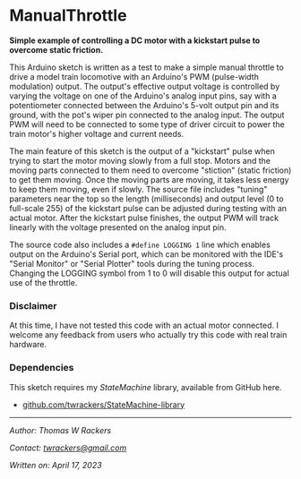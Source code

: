 # ManualThrottle

**Simple example of controlling a DC motor with a kickstart pulse to overcome static friction.**

This Arduino sketch is written as a test to make a simple manual throttle to drive a model train locomotive with an Arduino's PWM (pulse-width modulation) output.  The output's effective output voltage is controlled by varying the voltage on one of the Arduino's analog input pins, say with a potentiometer connected between the Arduino's 5-volt output pin and its ground, with the pot's wiper pin connected to the analog input.  The output PWM will need to be connected to some type of driver circuit to power the train motor's higher voltage and current needs.

The main feature of this sketch is the output of a "kickstart" pulse when trying to start the motor moving slowly from a full stop.  Motors and the moving parts connected to them need to overcome "stiction" (static friction) to get them moving.  Once the moving parts are moving, it takes less energy to keep them moving, even if slowly.  The source file includes "tuning" parameters near the top so the length (milliseconds) and output level (0 to full-scale 255) of the kickstart pulse can be adjusted during testing with an actual motor.  After the kickstart pulse finishes, the output PWM will track linearly with the voltage presented on the analog input pin.

The source code also includes a `#define LOGGING 1` line which enables output on the Arduino's Serial port, which can be monitored with the IDE's "Serial Monitor" or "Serial Plotter" tools during the tuning process.  Changing the LOGGING symbol from 1 to 0 will disable this output for actual use of the throttle.

### Disclaimer

At this time, I have not tested this code with an actual motor connected.  I welcome any feedback from users who actually try this code with real train hardware.

### Dependencies

This sketch requires my *StateMachine* library, available from GitHub here.

- [github.com/twrackers/StateMachine-library](https://github.com/twrackers/StateMachine-library)

----------

*Author: Thomas W Rackers*

*Contact: twrackers@gmail.com*

*Written on: April 17, 2023*
